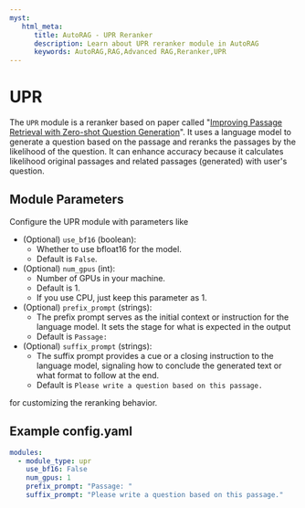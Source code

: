 ```yaml
---
myst:
   html_meta:
      title: AutoRAG - UPR Reranker
      description: Learn about UPR reranker module in AutoRAG 
      keywords: AutoRAG,RAG,Advanced RAG,Reranker,UPR
---
```

# UPR

The `UPR` module is a reranker based on paper called "[Improving Passage Retrieval with Zero-shot Question Generation](https://arxiv.org/abs/2204.07496)". It uses a language model to generate a question based on the passage and reranks the passages by the likelihood of the question. It can enhance accuracy because it calculates likelihood original passages and related passages (generated) with user's question. 

## **Module Parameters**

Configure the UPR module with parameters like
- (Optional) `use_bf16` (boolean):
  - Whether to use bfloat16 for the model. 
  - Default is `False`.
- (Optional) `num_gpus` (int):
    - Number of GPUs in your machine.
    - Default is 1.
    - If you use CPU, just keep this parameter as 1.
- (Optional) `prefix_prompt` (strings):
  - The prefix prompt serves as the initial context or instruction for the language model.
        It sets the stage for what is expected in the output 
  - Default is `Passage: `
- (Optional) `suffix_prompt` (strings):
  - The suffix prompt provides a cue or a closing instruction to the language model,
              signaling how to conclude the generated text or what format to follow at the end.
  - Default is `Please write a question based on this passage.`

for customizing the reranking behavior.

## **Example config.yaml**
```yaml
modules:
  - module_type: upr
    use_bf16: False
    num_gpus: 1
    prefix_prompt: "Passage: "
    suffix_prompt: "Please write a question based on this passage."
```
